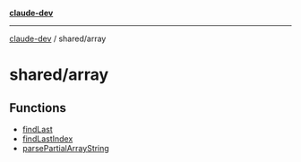 [**claude-dev**](../../README.md)

***

[claude-dev](../../README.md) / shared/array

# shared/array

## Functions

- [findLast](functions/findLast.md)
- [findLastIndex](functions/findLastIndex.md)
- [parsePartialArrayString](functions/parsePartialArrayString.md)
